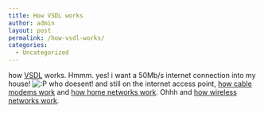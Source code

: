```yaml
---
title: How VSDL works
author: admin
layout: post
permalink: /how-vsdl-works/
categories:
  - Uncategorized
---
```

how [VSDL][1] works. Hmmm. yes! i want a 50Mb/s internet connection into my house! <img src="http://blog.lotas-smartman.net/wp-includes/images/smilies/icon_razz.gif" alt=":P" class="wp-smiley" /> who doesent! and still on the internet access point, [how cable modems work][2] and [how home networks work][3]. Ohhh and [how wireless networks work][4].

 [1]: http://computer.howstuffworks.com/vdsl.htm
 [2]: http://computer.howstuffworks.com/cable-modem.htm
 [3]: http://computer.howstuffworks.com/home-network.htm
 [4]: http://computer.howstuffworks.com/wireless-network.htm